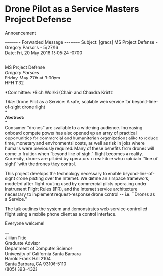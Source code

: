 # Drone Pilot as a Service Masters Project Defense
Announcement


-------- Forwarded Message --------
Subject: [grads] MS Project Defense - Gregory Parsons - 5/27/16  
Date: Fri, 20 May 2016 13:05:24 -0700  
...  

MS Project Defense  
*Gregory Parsons*  
Friday, May 27th at 3:00pm  
HFH 1132  
  
*Committee: *Rich Wolski (Chair) and Chandra Krintz  
  
*Title:* Drone Pilot as a Service: A safe, scalable web service for beyond-line-of-sight drone flight  
*  
**Abstract:**  
*  
Consumer “drones” are available to a widening audience. Increasing onboard compute power has also opened up an array of practical opportunities for commercial and humanitarian organizations alike to reduce time, monetary and environmental costs, as well as risk in jobs where humans were previously required. Many of these benefits from drones will come to fruition when “beyond line of sight” flight becomes a reality. Currently, drones are piloted by operators in real-time who maintain ``line of sight'' with the drones they control.  

This project develops the technology necessary to enable beyond-line-of-sight drone piloting over the Internet. We define an airspace framework, modeled after flight routing used by commercial pilots operating under Instrument Flight Rules (IFR), and the Internet service architecture necessary to implement request-response drone control -- i.e. ``Drones as a Service.''  

The talk outlines the system and demonstrates web-service-controlled flight using a mobile phone client as a control interface.  

Everyone welcome!  

--   
Jillian Title  
Graduate Advisor  
Department of Computer Science  
University of California Santa Barbara  
Harold Frank Hall 2104  
Santa Barbara, CA 93106-5110  
(805) 893-4322  

